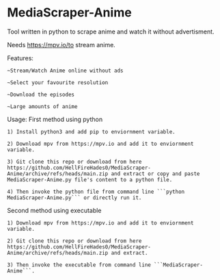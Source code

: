 # MediaScraper-Anime

Tool written in python to scrape anime and watch it without advertisment.

Needs https://mpv.io/to stream anime.

Features:

    ~Stream/Watch Anime online without ads
   
    ~Select your favourite resolution 
    
    ~Download the episodes
    
    ~Large amounts of anime
    
Usage: 
First method using python

    1) Install python3 and add pip to enviornment variable.
    
    2) Download mpv from https://mpv.io and add it to enviornment variable.
    
    3) Git clone this repo or download from here https://github.com/HellFireHades0/MediaScraper-Anime/archive/refs/heads/main.zip and extract or copy and paste MediaScraper-Anime.py file's content to a python file.
    
    4) Then invoke the python file from command line ```python MediaScraper-Anime.py``` or directly run it.
    
    
Second method using executable

    1) Download mpv from https://mpv.io and add it to enviornment variable.
    
    2) Git clone this repo or download from here https://github.com/HellFireHades0/MediaScraper-Anime/archive/refs/heads/main.zip and extract.
    
    3) Then invoke the executable from command line ```MediaScraper-Anime```.
